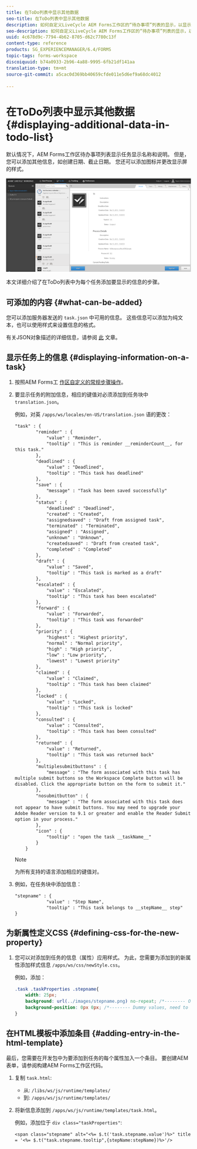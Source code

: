 ```yaml
---
title: 在ToDo列表中显示其他数据
seo-title: 在ToDo列表中显示其他数据
description: 如何自定义LiveCycle AEM Forms工作区的“待办事项”列表的显示，以显示除默认设置之外的更多信息。
seo-description: 如何自定义LiveCycle AEM Forms工作区的“待办事项”列表的显示，以显示除默认设置之外的更多信息。
uuid: 4c678d9c-7794-4b62-8705-d62c7780c13f
content-type: reference
products: SG_EXPERIENCEMANAGER/6.4/FORMS
topic-tags: forms-workspace
discoiquuid: b74a0933-2b96-4a88-9995-6fb21df141aa
translation-type: tm+mt
source-git-commit: a5cac0d369bb40659cfde011e5d6ef9a68dc4012

---
```



# 在ToDo列表中显示其他数据 {#displaying-additional-data-in-todo-list}

默认情况下，AEM Forms工作区待办事项列表显示任务显示名称和说明。 但是，您可以添加其他信息，如创建日期、截止日期。 您还可以添加图标并更改显示屏的样式。

![查看显示默认配置的HTML工作区待办事项选项卡](assets/html-todo-list.png)

本文详细介绍了在ToDo列表中为每个任务添加要显示的信息的步骤。

## 可添加的内容 {#what-can-be-added}

您可以添加服务器发送的 `task.json` 中可用的信息。 这些信息可以添加为纯文本，也可以使用样式来设置信息的格式。

有关JSON对象描述的详细信息，请参阅 [此](/help/forms/using/html-workspace-json-object-description.md) 文章。

## 显示任务上的信息 {#displaying-information-on-a-task}

1. 按照AEM Forms工 [作区自定义的常规步骤操作](/help/forms/using/generic-steps-html-workspace-customization.md)。
1. 要显示任务的附加信息，相应的键值对必须添加到任务块中 `translation.json`。

   例如，对英 `/apps/ws/locales/en-US/translation.json` 语的更改：

   ```
   "task" : {
           "reminder" : {
               "value" : "Reminder",
               "tooltip" : "This is reminder __reminderCount__, for this task."
           },
           "deadlined" : {
               "value" : "Deadlined",
               "tooltip" : "This task has deadlined"
           },
           "save" : {
               "message" : "Task has been saved successfully"
           },
           "status" : {
               "deadlined" : "Deadlined",
               "created" : "Created",
               "assignedsaved" : "Draft from assigned task",
               "terminated" : "Terminated",
               "assigned" : "Assigned",
               "unknown" : "Unknown",
               "createdsaved" : "Draft from created task",
               "completed" : "Completed"
           },
           "draft" : {
               "value" : "Saved",
               "tooltip" : "This task is marked as a draft"
           },
           "escalated" : {
               "value" : "Escalated",
               "tooltip" : "This task has been escalated"
           },
           "forward" : {
               "value" : "Forwarded",
               "tooltip" : "This task was forwarded"
           },
           "priority" : {
               "highest" : "Highest priority",
               "normal" : "Normal priority",
               "high" : "High priority",
               "low" : "Low priority",
               "lowest" : "Lowest priority"
           },
           "claimed" : {
               "value" : "Claimed",
               "tooltip" : "This task has been claimed"
           },
           "locked" : {
               "value" : "Locked",
               "tooltip" : "This task is locked"
           },
           "consulted" : {
               "value" : "Consulted",
               "tooltip" : "This task has been consulted"
           },
           "returned" : {
               "value" : "Returned",
               "tooltip" : "This task was returned back"
           },
           "multiplesubmitbuttons" : {
               "message" : "The form associated with this task has multiple submit buttons so the Workspace Complete button will be disabled. Click the appropriate button on the form to submit it."
           },
           "nosubmitbutton" : {
               "message" : "The form associated with this task does not appear to have submit buttons. You may need to upgrade your Adobe Reader version to 9.1 or greater and enable the Reader Submit option in your process."
           },
           "icon" : {
               "tooltip" : "open the task __taskName__"
           }
       }
   ```

   >[!NOTE]
   >
   >为所有支持的语言添加相应的键值对。

1. 例如，在任务块中添加信息：

   ```
   "stepname" : {
               "value" : "Step Name",
               "tooltip" : "This task belongs to __stepName__ step"
   }
   ```

## 为新属性定义CSS {#defining-css-for-the-new-property}

1. 您可以对添加到任务的信息（属性）应用样式。 为此，您需要为添加到的新属性添加样式信息 `/apps/ws/css/newStyle.css`。

   例如，添加：

   ```css
   .task .taskProperties .stepname{
       width: 25px;
       background: url(../images/stepname.png) no-repeat; /*-------- Or just reuse background image / image-sprite defined .task .taskProperties span of style.css---------------------*/
       background-position: 0px 0px; /*-------- Dummy values, need to be configured as per user background image / image-sprite ---------------------*/
   }
   ```

## 在HTML模板中添加条目 {#adding-entry-in-the-html-template}

最后，您需要在开发包中为要添加到任务的每个属性加入一个条目。 要创建AEM表单，请参阅构建AEM Forms工作区代码。

1. 复制 `task.html`:

   * 从: `/libs/ws/js/runtime/templates/`
   * 到: `/apps/ws/js/runtime/templates/`

1. 将新信息添加到 `/apps/ws/js/runtime/templates/task.html`。

   例如，添加位于 `div class="taskProperties"`:

   ```
   <span class="stepname" alt="<%= $.t('task.stepname.value')%>" title = '<%= $.t("task.stepname.tooltip",{stepName:stepName})%>'/>
   ```
